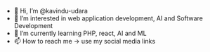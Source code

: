 - 👋 Hi, I’m @kavindu-udara
- 👀 I’m interested in web application development, AI and Software Development
- 🌱 I’m currently learning PHP, react, AI and ML
- 📫 How to reach me -> use my social media links

<!---
kavindu-udara/kavindu-udara is a ✨ special ✨ repository because its `README.md` (this file) appears on your GitHub profile.
You can click the Preview link to take a look at your changes.
--->
